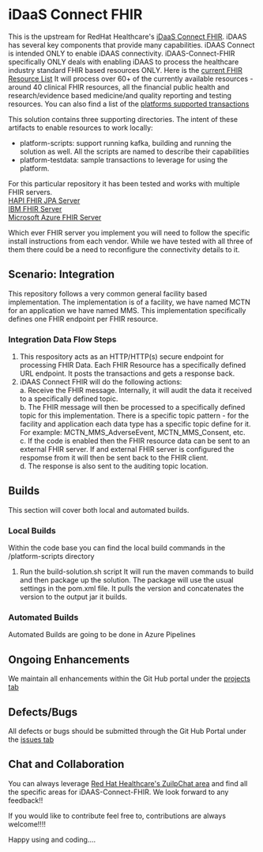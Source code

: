 # iDaaS Connect FHIR
This is the upstream for RedHat Healthcare's <a href="https://github.com/RedHat-Healthcare/iDaaS-Connect/tree/master/iDaaS-Connect-FHIR" target="_blank">iDaaS Connect FHIR</a>. iDAAS has several key components that provide many capabilities. iDAAS Connect is intended ONLY
to enable iDAAS connectivity. iDAAS-Connect-FHIR specifically ONLY deals with enabling 
iDAAS to process the healthcare industry standard FHIR based resources ONLY. Here is the 
<a href="https://www.hl7.org/fhir/resourcelist.html" target="_blank">current FHIR Resource List</a> 
It will process over 60+ of the currently available resources - around 40 clinical FHIR 
resources, all the financial public health and research/evidence based medicine/and quality
reporting and testing resources. You can also find a list of the 
<a href="http://connectedhealth-idaas.io/home/SupportedTransactions" target="_blank">platforms supported transactions</a> 

This solution contains three supporting directories. The intent of these artifacts to enable
resources to work locally: <br/>
+ platform-scripts: support running kafka, building and running the solution as well. All the scripts are named to describe their capabilities <br/>
+ platform-testdata: sample transactions to leverage for using the platform. 

For this particular repository it has been tested and works with multiple FHIR servers. <br/>
<a href="https://github.com/hapifhir/hapi-fhir-jpaserver-starter" target="_blank">HAPI FHIR JPA Server</a><br/> 
<a href="https://github.com/IBM/FHIR" target="_blank">IBM FHIR Server</a><br/>
<a href="https://github.com/microsoft/fhir-server" target="_blank">Microsoft Azure FHIR Server</a><br/>

Which ever FHIR server you implement you will need to follow the specific install instructions from each vendor. 
While we have tested with all three of them there could be a need to reconfigure the connectivity details to it. 

## Scenario: Integration 
This repository follows a very common general facility based implementation. The implementation
is of a facility, we have named MCTN for an application we have named MMS. This implementation 
specifically defines one FHIR endpoint per FHIR resource.

### Integration Data Flow Steps
 
1. This respository acts as an HTTP/HTTP(s) secure endpoint for processing FHIR Data. Each FHIR Resource has a 
specifically defined URL endpoint. It posts the transactions and gets a response back.
2. iDAAS Connect FHIR will do the following actions:<br/>
    a. Receive the FHIR message. Internally, it will audit the data it received to 
    a specifically defined topic.<br/>
    b. The FHIR message will then be processed to a specifically defined topic for this implementation. There is a 
    specific topic pattern -  for the facility and application each data type has a specific topic define for it.
    For example: MCTN_MMS_AdverseEvent, MCTN_MMS_Consent, etc. <br/>
    c. If the code is enabled then the FHIR resource data can be sent to an external FHIR server. If and external 
    FHIR server is configured the respomse from it will then be sent back to the FHIR client.<br/>
    d. The response is also sent to the auditing topic location.<br/>
    
## Builds
This section will cover both local and automated builds.

### Local Builds
Within the code base you can find the local build commands in the /platform-scripts directory
1.  Run the build-solution.sh script
It will run the maven commands to build and then package up the solution. The package will use the usual settings
in the pom.xml file. It pulls the version and concatenates the version to the output jar it builds.

### Automated Builds
Automated Builds are going to be done in Azure Pipelines

## Ongoing Enhancements
We maintain all enhancements within the Git Hub portal under the 
<a href="https://github.com/Open-iDaaS/Open-iDaaS-Connect-FHIR/projects" target="_blank">projects tab</a>

## Defects/Bugs
All defects or bugs should be submitted through the Git Hub Portal under the 
<a href="https://github.com/Open-iDaaS/Open-iDaaS-Connect-FHIR/issues" target="_blank">issues tab</a>

## Chat and Collaboration
You can always leverage <a href="https://redhathealthcare.zulipchat.com" target="_blank">Red Hat Healthcare's ZuilpChat area</a>
and find all the specific areas for iDAAS-Connect-FHIR. We look forward to any feedback!!

If you would like to contribute feel free to, contributions are always welcome!!!! 

Happy using and coding....


